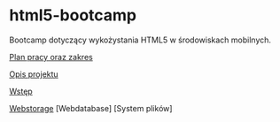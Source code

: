 html5-bootcamp
==============

Bootcamp dotyczący wykożystania HTML5 w środowiskach mobilnych.

[Plan pracy oraz zakres](https://github.com/romanowski/html5-bootcamp/wiki/Plan-pracy-oraz-zakres)

[Opis projektu](https://github.com/romanowski/html5-bootcamp/wiki/Opis-projektu)

[Wstęp](https://github.com/romanowski/html5-bootcamp/wiki/_new?wiki[name]=Wst%C4%99p)

[Webstorage](https://github.com/romanowski/html5-bootcamp/wiki/Webstorage)
[Webdatabase]
[System plików]
